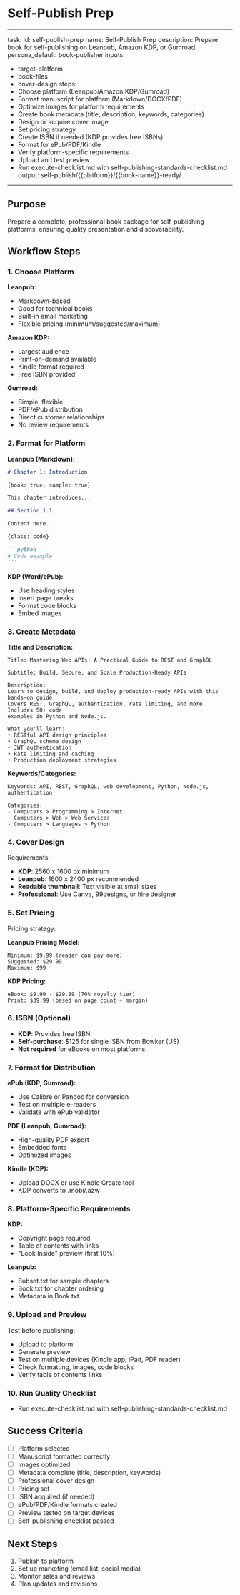 <!-- Powered by BMAD™ Core -->

# Self-Publish Prep

---

task:
id: self-publish-prep
name: Self-Publish Prep
description: Prepare book for self-publishing on Leanpub, Amazon KDP, or Gumroad
persona_default: book-publisher
inputs:

- target-platform
- book-files
- cover-design
  steps:
- Choose platform (Leanpub/Amazon KDP/Gumroad)
- Format manuscript for platform (Markdown/DOCX/PDF)
- Optimize images for platform requirements
- Create book metadata (title, description, keywords, categories)
- Design or acquire cover image
- Set pricing strategy
- Create ISBN if needed (KDP provides free ISBNs)
- Format for ePub/PDF/Kindle
- Verify platform-specific requirements
- Upload and test preview
- Run execute-checklist.md with self-publishing-standards-checklist.md
  output: self-publish/{{platform}}/{{book-name}}-ready/

---

## Purpose

Prepare a complete, professional book package for self-publishing platforms, ensuring quality presentation and discoverability.

## Workflow Steps

### 1. Choose Platform

**Leanpub:**

- Markdown-based
- Good for technical books
- Built-in email marketing
- Flexible pricing (minimum/suggested/maximum)

**Amazon KDP:**

- Largest audience
- Print-on-demand available
- Kindle format required
- Free ISBN provided

**Gumroad:**

- Simple, flexible
- PDF/ePub distribution
- Direct customer relationships
- No review requirements

### 2. Format for Platform

**Leanpub (Markdown):**

````markdown
# Chapter 1: Introduction

{book: true, sample: true}

This chapter introduces...

## Section 1.1

Content here...

{class: code}

```python
# Code example
```
````

**KDP (Word/ePub):**

- Use heading styles
- Insert page breaks
- Format code blocks
- Embed images

### 3. Create Metadata

**Title and Description:**

```
Title: Mastering Web APIs: A Practical Guide to REST and GraphQL

Subtitle: Build, Secure, and Scale Production-Ready APIs

Description:
Learn to design, build, and deploy production-ready APIs with this hands-on guide.
Covers REST, GraphQL, authentication, rate limiting, and more. Includes 50+ code
examples in Python and Node.js.

What you'll learn:
• RESTful API design principles
• GraphQL schema design
• JWT authentication
• Rate limiting and caching
• Production deployment strategies
```

**Keywords/Categories:**

```
Keywords: API, REST, GraphQL, web development, Python, Node.js, authentication

Categories:
- Computers > Programming > Internet
- Computers > Web > Web Services
- Computers > Languages > Python
```

### 4. Cover Design

Requirements:

- **KDP**: 2560 x 1600 px minimum
- **Leanpub**: 1600 x 2400 px recommended
- **Readable thumbnail**: Text visible at small sizes
- **Professional**: Use Canva, 99designs, or hire designer

### 5. Set Pricing

Pricing strategy:

**Leanpub Pricing Model:**

```
Minimum: $9.99 (reader can pay more)
Suggested: $29.99
Maximum: $99
```

**KDP Pricing:**

```
eBook: $9.99 - $29.99 (70% royalty tier)
Print: $39.99 (based on page count + margin)
```

### 6. ISBN (Optional)

- **KDP**: Provides free ISBN
- **Self-purchase**: $125 for single ISBN from Bowker (US)
- **Not required** for eBooks on most platforms

### 7. Format for Distribution

**ePub (KDP, Gumroad):**

- Use Calibre or Pandoc for conversion
- Test on multiple e-readers
- Validate with ePub validator

**PDF (Leanpub, Gumroad):**

- High-quality PDF export
- Embedded fonts
- Optimized images

**Kindle (KDP):**

- Upload DOCX or use Kindle Create tool
- KDP converts to .mobi/.azw

### 8. Platform-Specific Requirements

**KDP:**

- Copyright page required
- Table of contents with links
- "Look Inside" preview (first 10%)

**Leanpub:**

- Subset.txt for sample chapters
- Book.txt for chapter ordering
- Metadata in Book.txt

### 9. Upload and Preview

Test before publishing:

- Upload to platform
- Generate preview
- Test on multiple devices (Kindle app, iPad, PDF reader)
- Check formatting, images, code blocks
- Verify table of contents links

### 10. Run Quality Checklist

- Run execute-checklist.md with self-publishing-standards-checklist.md

## Success Criteria

- [ ] Platform selected
- [ ] Manuscript formatted correctly
- [ ] Images optimized
- [ ] Metadata complete (title, description, keywords)
- [ ] Professional cover design
- [ ] Pricing set
- [ ] ISBN acquired (if needed)
- [ ] ePub/PDF/Kindle formats created
- [ ] Preview tested on target devices
- [ ] Self-publishing checklist passed

## Next Steps

1. Publish to platform
2. Set up marketing (email list, social media)
3. Monitor sales and reviews
4. Plan updates and revisions
